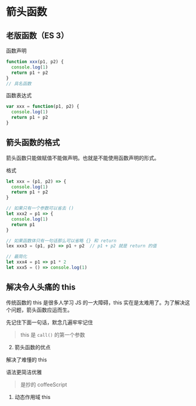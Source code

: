 # 箭头函数

## 老版函数（ES 3）

函数声明

```javascript
function xxx(p1, p2) {
  console.log(1)
  return p1 + p2
}
// 具名函数
```

函数表达式

```javascript
var xxx = function(p1, p2) {
  console.log(1)
  return p1 + p2
}
```

## 箭头函数的格式

箭头函数只能做赋值不能做声明。也就是不能使用函数声明的形式。

格式

```javascript
let xxx = (p1, p2) => {
  console.log(1)
  return p1 + p2
}

// 如果只有一个参数可以省去 ()
let xxx2 = p1 => {
  console.log(1)
  return p1
}

// 如果函数体只有一句话那么可以省略 {} 和 return
lex xxx3 = (p1, p2) => p1 + p2  // p1 + p2 就是 return 的值

// 最简化
let xxx4 = p1 => p1 * 2
let xxx5 = () => console.log(1)
```

## 解决令人头痛的 this

传统函数的 this 是很多人学习 JS 的一大障碍，this 实在是太难用了。为了解决这个问题，箭头函数应运而生。

先记住下面一句话，默念几遍牢牢记住

> this 是 `call()` 的第一个参数


2. 箭头函数的优点

解决了难懂的 this

语法更简洁优雅

> 是抄的 coffeeScript


1. 动态作用域 this
